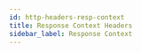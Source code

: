 ```yaml
---
id: http-headers-resp-context
title: Response Context Headers
sidebar_label: Response Context
---
```


